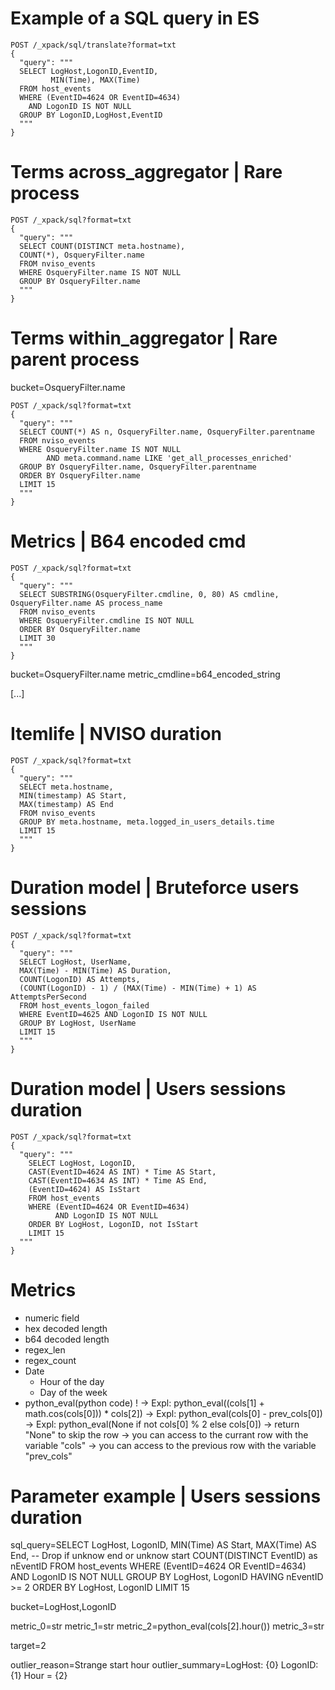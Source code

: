 # Example of a SQL query in ES
```
POST /_xpack/sql/translate?format=txt
{
  "query": """
  SELECT LogHost,LogonID,EventID,
         MIN(Time), MAX(Time)
  FROM host_events
  WHERE (EventID=4624 OR EventID=4634)
    AND LogonID IS NOT NULL
  GROUP BY LogonID,LogHost,EventID
  """
}
```

# Terms across_aggregator | Rare process

```
POST /_xpack/sql?format=txt
{
  "query": """
  SELECT COUNT(DISTINCT meta.hostname), 
  COUNT(*), OsqueryFilter.name
  FROM nviso_events
  WHERE OsqueryFilter.name IS NOT NULL
  GROUP BY OsqueryFilter.name
  """
}
```

# Terms within_aggregator | Rare parent process
bucket=OsqueryFilter.name
```
POST /_xpack/sql?format=txt
{
  "query": """
  SELECT COUNT(*) AS n, OsqueryFilter.name, OsqueryFilter.parentname
  FROM nviso_events
  WHERE OsqueryFilter.name IS NOT NULL
        AND meta.command.name LIKE 'get_all_processes_enriched'
  GROUP BY OsqueryFilter.name, OsqueryFilter.parentname
  ORDER BY OsqueryFilter.name
  LIMIT 15
  """
}
```

# Metrics | B64 encoded cmd
```
POST /_xpack/sql?format=txt
{
  "query": """
  SELECT SUBSTRING(OsqueryFilter.cmdline, 0, 80) AS cmdline, OsqueryFilter.name AS process_name
  FROM nviso_events
  WHERE OsqueryFilter.cmdline IS NOT NULL
  ORDER BY OsqueryFilter.name
  LIMIT 30
  """
}
```
bucket=OsqueryFilter.name
metric_cmdline=b64_encoded_string

[...]

# Itemlife | NVISO duration
```
POST /_xpack/sql?format=txt
{
  "query": """
  SELECT meta.hostname,
  MIN(timestamp) AS Start,
  MAX(timestamp) AS End
  FROM nviso_events
  GROUP BY meta.hostname, meta.logged_in_users_details.time
  LIMIT 15
  """
}
```

# Duration model | Bruteforce users sessions
```
POST /_xpack/sql?format=txt
{
  "query": """
  SELECT LogHost, UserName,
  MAX(Time) - MIN(Time) AS Duration,
  COUNT(LogonID) AS Attempts,
  (COUNT(LogonID) - 1) / (MAX(Time) - MIN(Time) + 1) AS AttemptsPerSecond
  FROM host_events_logon_failed
  WHERE EventID=4625 AND LogonID IS NOT NULL
  GROUP BY LogHost, UserName
  LIMIT 15
  """
}
```


# Duration model | Users sessions duration
```
POST /_xpack/sql?format=txt
{
  "query": """
    SELECT LogHost, LogonID,
    CAST(EventID=4624 AS INT) * Time AS Start,
    CAST(EventID=4634 AS INT) * Time AS End,
    (EventID=4624) AS IsStart
    FROM host_events
    WHERE (EventID=4624 OR EventID=4634)
          AND LogonID IS NOT NULL
    ORDER BY LogHost, LogonID, not IsStart
    LIMIT 15
  """
}
```

# Metrics
- numeric field
- hex decoded length
- b64 decoded length
- regex_len<regex>
- regex_count<regex>
- Date
  - Hour of the day
  - Day of the week
- python_eval(python code) !
  -> Expl: python_eval((cols[1] + math.cos(cols[0])) * cols[2])
  -> Expl: python_eval(cols[0] - prev_cols[0])
  -> Expl: python_eval(None if not cols[0] % 2 else cols[0])
  -> return "None" to skip the row
  -> you can access to the currant row with the variable "cols"
  -> you can access to the previous row with the variable "prev_cols"


# Parameter example | Users sessions duration

sql_query=SELECT LogHost, LogonID, 
  MIN(Time) AS Start, MAX(Time) AS End,
  -- Drop if unknow end or unknow start
  COUNT(DISTINCT EventID) as nEventID
  FROM host_events
  WHERE (EventID=4624 OR EventID=4634)
        AND LogonID IS NOT NULL
  GROUP BY LogHost, LogonID
  HAVING nEventID >= 2
  ORDER BY LogHost, LogonID
  LIMIT 15

bucket=LogHost,LogonID

metric_0=str
metric_1=str
metric_2=python_eval(cols[2].hour())
metric_3=str

target=2

outlier_reason=Strange start hour
outlier_summary=LogHost: {0} LogonID: {1} Hour = {2}
